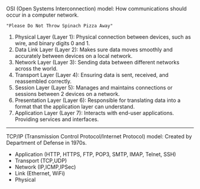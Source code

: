OSI (Open Systems Interconnection) model: How communications should occur in a computer network.

`"Please Do Not Throw Spinach Pizza Away"`
1. Physical Layer (Layer 1): Physical connection between devices, such as wire, and binary digits 0 and 1.
2. Data Link Layer (Layer 2): Makes sure data moves smoothly and accurately between devices on a local network.
3. Network Layer (Layer 3): Sending data between different networks across the world.
4. Transport Layer (Layer 4): Ensuring data is sent, received, and reassembled correctly.
5. Session Layer (Layer 5): Manages and maintains connections or sessions between 2 devices on a network.
6. Presentation Layer (Layer 6): Responsible for translating data into a format that the application layer can understand.
7. Application Layer (Layer 7): Interacts with end-user applications. Providing services and interfaces.
___

TCP/IP (Transmission Control Protocol/Internet Protocol) model: Created by Department of Defense in 1970s.
- Application (HTTP, HTTPS, FTP, POP3, SMTP, IMAP, Telnet, SSH) 
- Transport (TCP,UDP)
- Network (IP,ICMP,IPSec)
- Link (Ethernet, WiFi)
- Physical

